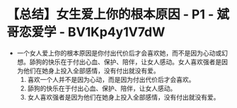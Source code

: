 # 【总结】女生爱上你的根本原因 - P1 - 斌哥恋爱学 - BV1Kp4y1V7dW

-   一个女人爱上你的根本原因是你付出代价后才会喜欢她，而不是因为心动或幻想。舔狗的快乐在于付出心血、保护、陪伴，让女人感动。女人喜欢强者是因为他们在她身上投入全部感情，没有付出就没有爱。
    1.  喜欢一个人并不是因为心动，而是因为付出代价后才会喜欢。
    2.  舔狗的快乐在于付出心血、保护、陪伴，让女人感动。
    3.  女人喜欢强者是因为他们在她身上投入全部感情，没有付出就没有爱。